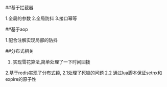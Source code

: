 ##基于拦截器

1.全局的参数
2.全局防抖
3.接口幂等

##基于aop

1.配合注解实现局部的防抖

##分布式相关  

1. 实现雪花算法,简单处理了一下时间回拨

2.基于redis实现了分布式锁,
2.1处理了死锁的问题
2.2 通过lua脚本保证setnx和expire的原子性
